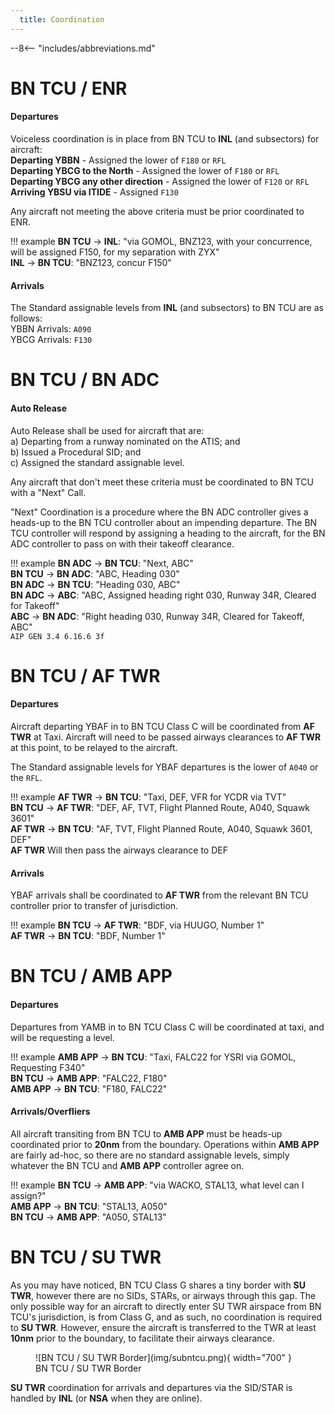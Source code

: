 ```yaml
---
  title: Coordination
---
```


--8<-- "includes/abbreviations.md"
# BN TCU / ENR
#### Departures
Voiceless coordination is in place from BN TCU to **INL** (and subsectors) for aircraft:  
**Departing YBBN** - Assigned the lower of `F180` or `RFL`  
**Departing YBCG to the North** - Assigned the lower of `F180` or `RFL`  
**Departing YBCG any other direction** - Assigned the lower of `F120` or `RFL`  
**Arriving YBSU via ITIDE** - Assigned `F130`

Any aircraft not meeting the above criteria must be prior coordinated to ENR.

!!! example
    **BN TCU** -> **INL**: "via GOMOL, BNZ123, with your concurrence, will be assigned F150, for my separation with ZYX"  
    **INL** -> **BN TCU**: "BNZ123, concur F150"  

#### Arrivals
The Standard assignable levels from **INL** (and subsectors) to BN TCU are as follows:  
YBBN Arrivals: `A090`  
YBCG Arrivals: `F130`

# BN TCU / BN ADC
#### Auto Release

Auto Release shall be used for aircraft that are:    
a) Departing from a runway nominated on the ATIS; and  
b) Issued a Procedural SID; and   
c) Assigned the standard assignable level.

Any aircraft that don't meet these criteria must be coordinated to BN TCU with a "Next" Call.

"Next" Coordination is a procedure where the BN ADC controller gives a heads-up to the BN TCU controller about an impending departure. The BN TCU controller will respond by assigning a heading to the aircraft, for the BN ADC controller to pass on with their takeoff clearance.

!!! example
    **BN ADC** -> **BN TCU**: "Next, ABC"  
    **BN TCU** -> **BN ADC**: "ABC, Heading 030"  
    **BN ADC** -> **BN TCU**: "Heading 030, ABC"  
    **BN ADC** -> **ABC**: "ABC, Assigned heading right 030, Runway 34R, Cleared for Takeoff"  
    **ABC** -> **BN ADC**: "Right heading 030, Runway 34R, Cleared for Takeoff, ABC"  
    `AIP GEN 3.4 6.16.6 3f`

# BN TCU / AF TWR
#### Departures

Aircraft departing YBAF in to BN TCU Class C will be coordinated from **AF TWR** at Taxi. Aircraft will need to be passed airways clearances to **AF TWR** at this point, to be relayed to the aircraft.

The Standard assignable levels for YBAF departures is the lower of `A040` or the `RFL`.

!!! example
    **AF TWR** -> **BN TCU**: "Taxi, DEF, VFR for YCDR via TVT"  
    **BN TCU** -> **AF TWR**: "DEF, AF, TVT, Flight Planned Route, A040, Squawk 3601"  
    **AF TWR** -> **BN TCU**: "AF, TVT, Flight Planned Route, A040, Squawk 3601, DEF"  
    **AF TWR** Will then pass the airways clearance to DEF

#### Arrivals

YBAF arrivals shall be coordinated to **AF TWR** from the relevant BN TCU controller prior to transfer of jurisdiction.

!!! example
    **BN TCU** -> **AF TWR**: "BDF, via HUUGO, Number 1"  
    **AF TWR** -> **BN TCU**: "BDF, Number 1"  

# BN TCU / AMB APP

#### Departures
Departures from YAMB in to BN TCU Class C will be coordinated at taxi, and will be requesting a level.

!!! example
    **AMB APP** -> **BN TCU**: "Taxi, FALC22 for YSRI via GOMOL, Requesting F340"  
    **BN TCU** -> **AMB APP**: "FALC22, F180"  
    **AMB APP** -> **BN TCU**: "F180, FALC22"  

#### Arrivals/Overfliers
All aircraft transiting from BN TCU to **AMB APP** must be heads-up coordinated prior to **20nm** from the boundary. Operations within **AMB APP** are fairly ad-hoc, so there are no standard assignable levels, simply whatever the BN TCU and **AMB APP** controller agree on.

!!! example
    **BN TCU** -> **AMB APP**: "via WACKO, STAL13, what level can I assign?"  
    **AMB APP** -> **BN TCU**: "STAL13, A050"  
    **BN TCU** -> **AMB APP**: "A050, STAL13"  

# BN TCU / SU TWR

As you may have noticed, BN TCU Class G shares a tiny border with **SU TWR**, however there are no SIDs, STARs, or airways through this gap. The only possible way for an aircraft to directly enter SU TWR airspace from BN TCU's jurisdiction, is from Class G, and as such, no coordination is required to **SU TWR**. However, ensure the aircraft is transferred to the TWR at least **10nm** prior to the boundary, to facilitate their airways clearance.

<figure markdown>
![BN TCU / SU TWR Border](img/subntcu.png){ width="700" }
  <figcaption>BN TCU / SU TWR Border</figcaption>
</figure>

**SU TWR** coordination for arrivals and departures via the SID/STAR is handled by **INL** (or **NSA** when they are online).
